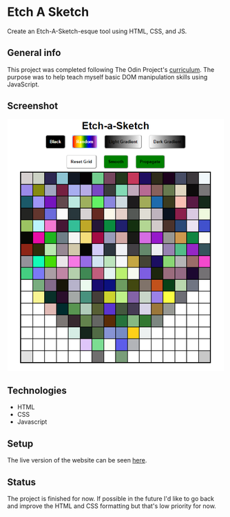 # Etch A Sketch
Create an Etch-A-Sketch-esque tool using HTML, CSS, and JS.

## General info
This project was completed following The Odin Project's [curriculum](https://www.theodinproject.com/courses/web-development-101/lessons/etch-a-sketch-project).  The purpose was to help teach myself basic DOM manipulation skills using JavaScript.

## Screenshot
![Example screenshot](/images/example.png)

## Technologies
* HTML
* CSS
* Javascript

## Setup
The live version of the website can be seen [here](https://codydegen.github.io/etch_a_sketch/).

## Status
The project is finished for now.  If possible in the future I'd like to go back and improve the HTML and CSS formatting but that's low priority for now.

## 